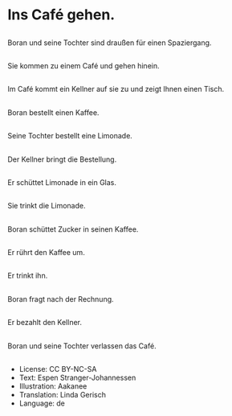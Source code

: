 # Ins Café gehen.

##
Boran und seine Tochter sind draußen für einen Spaziergang.

##
Sie kommen zu einem Café und gehen hinein.

##
Im Café kommt ein Kellner auf sie zu und zeigt Ihnen einen Tisch.

##
Boran bestellt einen Kaffee.

##
Seine Tochter bestellt eine Limonade.

##
Der Kellner bringt die Bestellung.

##
Er schüttet Limonade in ein Glas.

##
Sie trinkt die Limonade.

##
Boran schüttet Zucker in seinen Kaffee.

##
Er rührt den Kaffee um.

##
Er trinkt ihn.

##
Boran fragt nach der Rechnung.

##
Er bezahlt den Kellner.

##
Boran und seine Tochter verlassen das Café.

##
* License: CC BY-NC-SA
* Text: Espen Stranger-Johannessen
* Illustration: Aakanee
* Translation: Linda Gerisch
* Language: de

